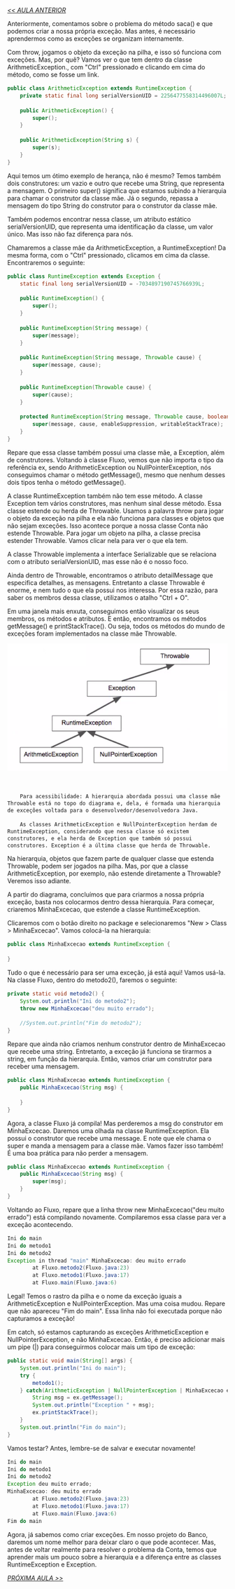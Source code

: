 *[<< AULA ANTERIOR](https://github.com/pvreboucas/java-excecoes/blob/aula-3/aulas/2-lancando-excecoes.md)*

Anteriormente, comentamos sobre o problema do método saca() e que podemos criar a nossa própria exceção. Mas antes, é necessário aprendermos como as exceções se organizam internamente.

Com throw, jogamos o objeto da exceção na pilha, e isso só funciona com exceções. Mas, por quê? Vamos ver o que tem dentro da classe ArithmeticException., com "Ctrl" pressionado e clicando em cima do método, como se fosse um link.

```java
public class ArithmeticException extends RuntimeException {
    private static final long serialVersionUID = 2256477558314496007L;

    public ArithmeticException() {
        super();
    }

    public ArithmeticException(String s) {
        super(s);
    }
}
```

Aqui temos um ótimo exemplo de herança, não é mesmo? Temos também dois construtores: um vazio e outro que recebe uma String, que representa a mensagem. O primeiro super() significa que estamos subindo a hierarquia para chamar o construtor da classe mãe. Já o segundo, repassa a mensagem do tipo String do construtor para o construtor da classe mãe.

Também podemos encontrar nessa classe, um atributo estático serialVersionUID, que representa uma identificação da classe, um valor único. Mas isso não faz diferença para nós.

Chamaremos a classe mãe da ArithmeticException, a RuntimeException! Da mesma forma, com o "Ctrl" pressionado, clicamos em cima da classe. Encontraremos o seguinte:

```java
public class RuntimeException extends Exception {
    static final long serialVersionUID = -7034897190745766939L;

    public RuntimeException() {
        super();
    }

    public RuntimeException(String message) {
        super(message);
    }

    public RuntimeException(String message, Throwable cause) {
        super(message, cause);
    }

    public RuntimeException(Throwable cause) {
        super(cause);
    }

    protected RuntimeException(String message, Throwable cause, boolean enableSuppression, boolean writableStackTrace) {
        super(message, cause, enableSuppression, writableStackTrace);
    }
}
```

Repare que essa classe também possui uma classe mãe, a Exception, além de construtores. Voltando à classe Fluxo, vemos que não importa o tipo da referência ex, sendo ArithmeticException ou NullPointerException, nós conseguimos chamar o método getMessage(), mesmo que nenhum desses dois tipos tenha o método getMessage().

A classe RuntimeException também não tem esse método. A classe Exception tem vários construtores, mas nenhum sinal desse método. Essa classe estende ou herda de Throwable. Usamos a palavra throw para jogar o objeto da exceção na pilha e ela não funciona para classes e objetos que não sejam exceções. Isso acontece porque a nossa classe Conta não estende Throwable. Para jogar um objeto na pilha, a classe precisa estender Throwable. Vamos clicar nela para ver o que ela tem.

A classe Throwable implementa a interface Serializable que se relaciona com o atributo serialVersionUID, mas esse não é o nosso foco.

Ainda dentro de Throwable, encontramos o atributo detailMessage que especifica detalhes, as mensagens. Entretanto a classe Throwable é enorme, e nem tudo o que ela possui nos interessa. Por essa razão, para saber os membros dessa classe, utilizamos o atalho "Ctrl + O".

Em uma janela mais enxuta, conseguimos então visualizar os seus membros, os métodos e atributos. E então, encontramos os métodos getMessage() e printStackTrace(). Ou seja, todos os métodos do mundo de exceções foram implementados na classe mãe Throwable.

![01](https://github.com/pvreboucas/java-excecoes/blob/aula-4/aulas/imagens/04.01_001_pilha-java-throwable.png)

```


    Para acessibilidade: A hierarquia abordada possui uma classe mãe Throwable está no topo do diagrama e, dela, é formada uma hierarquia de exceções voltada para o desenvolvedor/desenvolvedora Java.

    As classes ArithmeticException e NullPointerException herdam de RuntimeException, considerando que nessa classe só existem construtores, e ela herda de Exception que também só possui construtores. Exception é a última classe que herda de Throwable.

```

Na hierarquia, objetos que fazem parte de qualquer classe que estenda Throwable, podem ser jogados na pilha. Mas, por que a classe ArithmeticException, por exemplo, não estende diretamente a Throwable? Veremos isso adiante.

A partir do diagrama, concluímos que para criarmos a nossa própria exceção, basta nos colocarmos dentro dessa hierarquia. Para começar, criaremos MinhaExcecao, que estende a classe RuntimeException.

Clicaremos com o botão direito no package e selecionaremos "New > Class > MinhaExcecao". Vamos colocá-la na hierarquia:

```java
public class MinhaExcecao extends RuntimeException {

}
```

Tudo o que é necessário para ser uma exceção, já está aqui! Vamos usá-la. Na classe Fluxo, dentro do metodo2(), faremos o seguinte:


```java
private static void metodo2() {
    System.out.println("Ini do metodo2");
    throw new MinhaExcecao("deu muito errado");

    //System.out.println("Fim do metodo2");
}
```

Repare que ainda não criamos nenhum construtor dentro de MinhaExcecao que recebe uma string. Entretanto, a exceção já funciona se tirarmos a string, em função da hierarquia. Então, vamos criar um construtor para receber uma mensagem.

```java
public class MinhaExcecao extends RuntimeException {
    public MinhaExcecao(String msg) {

    }
}
```
Agora, a classe Fluxo já compila! Mas perderemos a msg do construtor em MinhaExcecao. Daremos uma olhada na classe RuntimeException. Ela possui o construtor que recebe uma message. E note que ele chama o super e manda a mensagem para a classe mãe. Vamos fazer isso também! É uma boa prática para não perder a mensagem.


```java
public class MinhaExcecao extends RuntimeException {
    public MinhaExcecao(String msg) {
        super(msg);
    }
}
```

Voltando ao Fluxo, repare que a linha throw new MinhaExcecao("deu muito errado") está compilando novamente. Compilaremos essa classe para ver a exceção acontecendo.

```java
Ini do main
Ini do metodo1
Ini do metodo2
Exception in thread "main" MinhaExcecao: deu muito errado
        at Fluxo.metodo2(Fluxo.java:23)
        at Fluxo.metodo1(Fluxo.java:17)
        at Fluxo.main(Fluxo.java:6)
```

Legal! Temos o rastro da pilha e o nome da exceção iguais a ArithmeticException e NullPointerException. Mas uma coisa mudou. Repare que não apareceu "Fim do main". Essa linha não foi executada porque não capturamos a exceção!

Em catch, só estamos capturando as exceções ArithmeticException e NullPointerException, e não MinhaExcecao. Então, é preciso adicionar mais um pipe (|) para conseguirmos colocar mais um tipo de exceção:

```java
public static void main(String[] args) {
    System.out.println("Ini do main");
    try {
        metodo1();
    } catch(ArithmeticException | NullPointerException | MinhaExcecao ex) {
        String msg = ex.getMessage();
        System.out.println("Exception " + msg);
        ex.printStackTrace();
    }
    System.out.println("Fim do main");
}
```

Vamos testar? Antes, lembre-se de salvar e executar novamente!

```java
Ini do main
Ini do metodo1
Ini do metodo2
Exception deu muito errado;
MinhaExcecao: deu muito errado
        at Fluxo.metodo2(Fluxo.java:23)
        at Fluxo.metodo1(Fluxo.java:17)
        at Fluxo.main(Fluxo.java:6)
Fim do main
```

Agora, já sabemos como criar exceções. Em nosso projeto do Banco, daremos um nome melhor para deixar claro o que pode acontecer. Mas, antes de voltar realmente para resolver o problema da Conta, temos que aprender mais um pouco sobre a hierarquia e a diferença entre as classes RuntimeException e Exception.


*[PRÓXIMA AULA >>]()*
